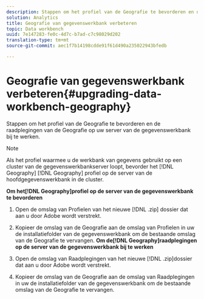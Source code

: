 ```yaml
---
description: Stappen om het profiel van de Geografie te bevorderen en de raadplegingen van de Geografie op uw server van de gegevenswerkbank bij te werken.
solution: Analytics
title: Geografie van gegevenswerkbank verbeteren
topic: Data workbench
uuid: 7e147283-fe0c-4d7c-b7ad-c7c98029d202
translation-type: tm+mt
source-git-commit: aec1f7b14198cdde91f61d490a235022943bfedb

---
```



# Geografie van gegevenswerkbank verbeteren{#upgrading-data-workbench-geography}

Stappen om het profiel van de Geografie te bevorderen en de raadplegingen van de Geografie op uw server van de gegevenswerkbank bij te werken.

>[!NOTE]
>
>Als het profiel waarmee u de werkbank van gegevens gebruikt op een cluster van de gegevenswerkbankserver loopt, bevorder het [!DNL Geography] [!DNL Geography] profiel op de server van de hoofdgegevenswerkbank in de cluster.

**Om het[!DNL Geography]profiel op de server van de gegevenswerkbank te bevorderen**

1. Open de omslag van Profielen van het nieuwe [!DNL .zip] dossier dat aan u door Adobe wordt verstrekt.
1. Kopieer de omslag van de Geografie aan de omslag van Profielen in uw de installatiefolder van de gegevenswerkbank om de bestaande omslag van de Geografie te vervangen.
   **Om de[!DNL Geography]raadplegingen op de server van de gegevenswerkbank bij te werken**

1. Open de omslag van Raadplegingen van het nieuwe [!DNL .zip]dossier dat aan u door Adobe wordt verstrekt.
1. Kopieer de omslag van de Geografie aan de omslag van Raadplegingen in uw de installatiefolder van de gegevenswerkbank om de bestaande omslag van de Geografie te vervangen.

